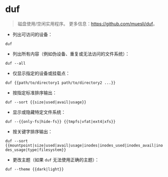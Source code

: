 # duf

> 磁盘使用/空闲实用程序。
> 更多信息：<https://github.com/muesli/duf>。

- 列出可访问的设备：

`duf`

- 列出所有内容（例如伪设备、重复或无法访问的文件系统）：

`duf --all`

- 仅显示指定的设备或挂载点：

`duf {{path/to/directory1 path/to/directory2 ...}}`

- 按指定标准排序输出：

`duf --sort {{size|used|avail|usage}}`

- 显示或隐藏特定文件系统：

`duf --{{only-fs|hide-fs}} {{tmpfs|vfat|ext4|xfs}}`

- 按关键字排序输出：

`duf --sort {{mountpoint|size|used|avail|usage|inodes|inodes_used|inodes_avail|inodes_usage|type|filesystem}}`

- 更改主题（如果 `duf` 无法使用正确的主题）：

`duf --theme {{dark|light}}`